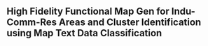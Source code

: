 ## High Fidelity Functional Map Gen for Indu-Comm-Res Areas and Cluster Identification using Map Text Data Classification